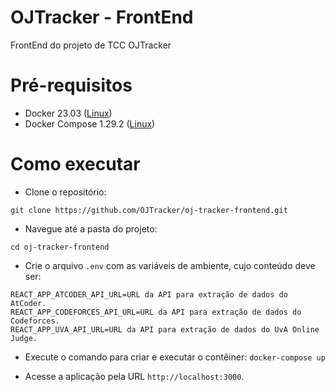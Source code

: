 # OJTracker - FrontEnd

FrontEnd do projeto de TCC OJTracker

# Pré-requisitos

- Docker 23.03 ([Linux](https://github.com/arthurbdiniz/kind-tutorial/blob/master/0-install-tools.sh))
- Docker Compose 1.29.2 ([Linux](https://www.digitalocean.com/community/tutorials/how-to-install-and-use-docker-compose-on-ubuntu-20-04))

# Como executar

- Clone o repositório:
```
git clone https://github.com/OJTracker/oj-tracker-frontend.git
```

- Navegue até a pasta do projeto:
```
cd oj-tracker-frontend
```

- Crie o arquivo `.env` com as variáveis de ambiente, cujo conteúdo deve ser:
```
REACT_APP_ATCODER_API_URL=URL da API para extração de dados do AtCoder.
REACT_APP_CODEFORCES_API_URL=URL da API para extração de dados do Codeforces.
REACT_APP_UVA_API_URL=URL da API para extração de dados do UvA Online Judge.
```
- Execute o comando para criar e executar o contêiner: `docker-compose up`

- Acesse a aplicação pela URL `http://localhost:3000`.
